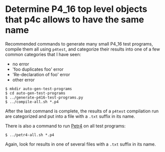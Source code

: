 # Determine P4_16 top level objects that p4c allows to have the same name

Recommended commands to generate many small P4_16 test programs,
compile them all using `p4test`, and categorize their results into one
of a few common categories that I have seen:

+ no error
+ 'foo duplicates foo' error
+ 'Re-declaration of foo' error
+ other error

```
$ mkdir auto-gen-test-programs
$ cd auto-gen-test-programs
$ ../generate-p416-test-programs.py
$ ../compile-all.sh *.p4
```

After the last command is complete, the results of a `p4test`
compilation run are categorized and put into a file with a `.txt`
suffix in its name.

There is also a command to run
[Petr4](https://github.com/cornell-netlab/petr4) on all test programs:

```
$ ../petr4-all.sh *.p4
```

Again, look for results in one of several files with a `.txt` suffix in
its name.
